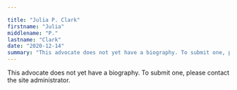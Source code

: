 ```yaml
---

title: "Julia P. Clark"
firstname: "Julia"
middlename: "P."
lastname: "Clark"
date: "2020-12-14"
summary: "This advocate does not yet have a biography. To submit one, please contact the site administrator."
---
```

This advocate does not yet have a biography. To submit one, please contact the site administrator.

